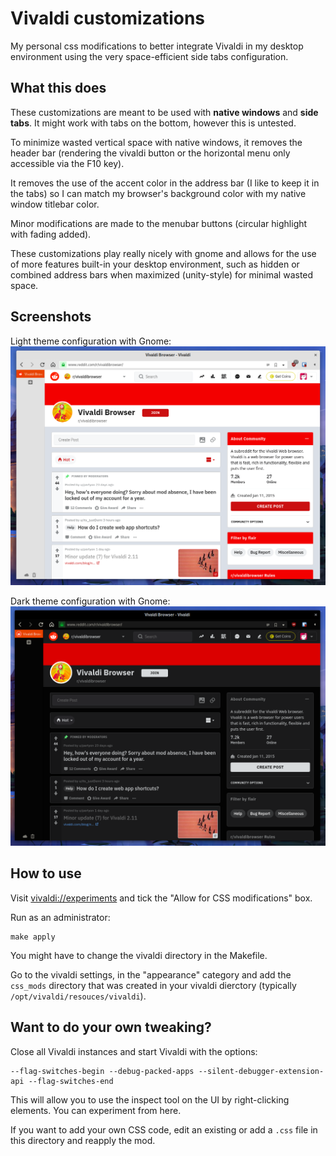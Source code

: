 # Vivaldi customizations

My personal css modifications to better integrate Vivaldi in my desktop environment using the very space-efficient side tabs configuration.

## What this does

These customizations are meant to be used with __native windows__ and __side tabs__. It might work with tabs on the bottom, however this is untested.

To minimize wasted vertical space with native windows, it removes the header bar (rendering the vivaldi button or the horizontal menu only accessible via the F10 key).

It removes the use of the accent color in the address bar (I like to keep it in the tabs) so I can match my browser's background color with my native window titlebar color.

Minor modifications are made to the menubar buttons (circular highlight with fading added).

These customizations play really nicely with gnome and allows for the use of more features built-in your desktop environment, such as hidden or combined address bars when maximized (unity-style) for minimal wasted space.

## Screenshots

Light theme configuration with Gnome:
![](light_screen.png)

Dark theme configuration with Gnome:
![](dark_screen.png)

## How to use

Visit [vivaldi://experiments](vivaldi://experiments) and tick the "Allow for CSS modifications" box.

Run as an administrator:
```
make apply
```
You might have to change the vivaldi directory in the Makefile.

Go to the vivaldi settings, in the "appearance" category and add the `css_mods` directory that was created in your vivaldi dierctory (typically `/opt/vivaldi/resouces/vivaldi`).

## Want to do your own tweaking?

Close all Vivaldi instances and start Vivaldi with the options:
```
--flag-switches-begin --debug-packed-apps --silent-debugger-extension-api --flag-switches-end
```
This will allow you to use the inspect tool on the UI by right-clicking elements. You can experiment from here.

If you want to add your own CSS code, edit an existing or add a `.css` file in this directory and reapply the mod.
